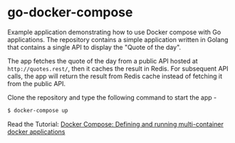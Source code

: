# go-docker-compose

Example application demonstrating how to use Docker compose with Go applications. The repository contains a simple application written in Golang that contains a single API to display the "Quote of the day".

The app fetches the quote of the day from a public API hosted at `http://quotes.rest/`, then it caches the result in Redis. For subsequent API calls, the app will return the result from Redis cache instead of fetching it from the public API.

Clone the repository and type the following command to start the app -

```bash
$ docker-compose up
```

Read the Tutorial: [Docker Compose: Defining and running multi-container docker applications](http://localhost:1313/docker-compose-multi-container-orchestration-golang/)